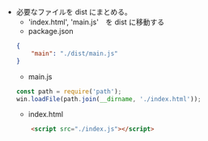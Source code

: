* 必要なファイルを dist にまとめる。
    * 'index.html', 'main.js'　を dist に移動する
    * package.json
    ```json
    {
        "main": "./dist/main.js"
    }
    ```
    * main.js
    ```js
    const path = require('path');
    win.loadFile(path.join(__dirname, './index.html'));
    ```
    * index.html
    ```html
        <script src="./index.js"></script>
    ```
